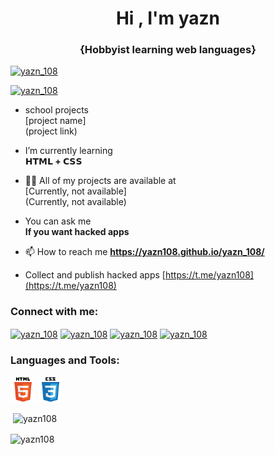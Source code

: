 <h1 align="center">Hi , I'm yazn</h1>
<h3 align="center">{Hobbyist learning web languages}</h3>



<p align="left"> <a href="https://twitter.com/yazn_108" target="blank"><img src="https://img.shields.io/twitter/follow/yazn_108?logo=twitter&style=for-the-badge" alt="yazn_108" /></a> </p>

<p align="left"> <a href="http://instagram.com/yazn_108?utm_source=qr" target="blank"><img src="https://img.shields.io/twitter/follow/yazn_108?logo=instagram&style=for-the-badge" alt="yazn_108" /></a> </p>

- school projects<br>
 [project name]<br>
(project link)

- I’m currently learning<br>**𝗛𝗧𝗠𝗟 + 𝗖𝗦𝗦**
						</g>						
- 👨‍💻 All of my projects are available at<br>[Currently, not available]<br>(Currently, not available)

- You can ask me<br> **If you want hacked apps**

- 📫 How to reach me **https://yazn108.github.io/yazn_108/**

- Collect and publish hacked apps [https://t.me/yazn108](https://t.me/yazn108)

<h3 align="left">Connect with me:</h3>
<p align="left">
<a href="https://twitter.com/yazn_108" target="blank"><img align="center" src="https://raw.githubusercontent.com/rahuldkjain/github-profile-readme-generator/master/src/images/icons/Social/twitter.svg" alt="yazn_108" height="30" width="40" /></a>
<a href="https://instagram.com/yazn_108" target="blank"><img align="center" src="https://raw.githubusercontent.com/rahuldkjain/github-profile-readme-generator/master/src/images/icons/Social/instagram.svg" alt="yazn_108" height="30" width="40" /></a>
<a href="https://vm.tiktok.com/ZSeQgTPep/" target="blank"><img align="center" src="https://cdn.worldvectorlogo.com/logos/tiktok-icon-white-1.svg" alt="yazn_108" height="30" width="40" /></a>
<a href="https://t.me/yazn108" target="blank"><img align="center" src="https://cdn.worldvectorlogo.com/logos/telegram-1.svg" alt="yazn_108" height="30" width="40" /></a>
</p>

<h3 align="left">Languages and Tools:</h3>
<p align="left"> <a href="https://www.w3.org/html/" target="_blank" rel="noreferrer" ></a><img src="https://raw.githubusercontent.com/devicons/devicon/master/icons/html5/html5-original-wordmark.svg" alt="html5" width="40" height="40" href="https://www.w3schools.com/css/" target="_blank" rel="noreferrer"> <img src="https://raw.githubusercontent.com/devicons/devicon/master/icons/css3/css3-original-wordmark.svg" alt="css3" width="40" height="40"/> </a>

 </p>



<p>&nbsp;<img align="center" src="https://github-readme-stats.vercel.app/api?username=yazn108&show_icons=true&title_color=00ff00&text_color=ffffff&bg_color=000000&hide_border=true&locale=en" alt="yazn108" /></p>

<p><img align="center" src="https://github-readme-streak-stats.herokuapp.com/?user=yazn108&theme=highcontrast" alt="yazn108" /></p>
